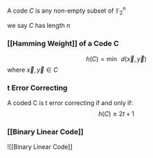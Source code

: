 A code $C$ is any non-empty subset of $\mathbb F_2^n$

we say $C$ has length $n$

### [[Hamming Weight]] of a Code C
$$ h(C) = \min\;\; d(\vec x, \vec y) $$
where $\vec x, \vec y \in C$

### t Error Correcting
A coded C is t error correcting if and only if:
$$ h(C)\geq 2t+1 $$
### [[Binary Linear Code]]
![[Binary Linear Code]]